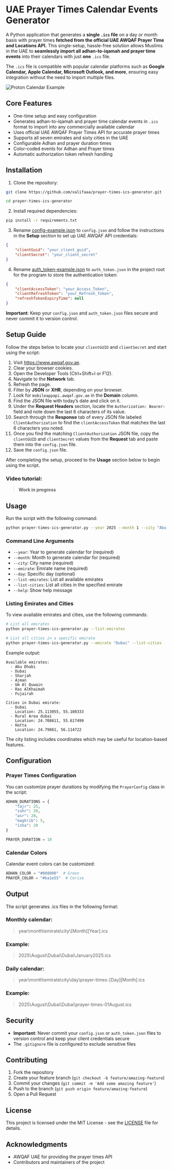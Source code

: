 # UAE Prayer Times Calendar Events Generator

A Python application that generates a **single `.ics` file** on a day or month basis with prayer times **fetched from the official UAE AWQAF Prayer Time and Locations API.** This single-setup, hassle-free solution allows Muslims in the UAE to **seamlessly import all adhan-to-iqamah and prayer time events** into their calendars with just **one** `.ics` file.

The `.ics` file is compatible with popular calendar platforms such as **Google Calendar, Apple Calendar, Microsoft Outlook, and more**, ensuring easy integration without the need to import multiple files.

![Proton Calendar Example](https://i.imgur.com/2kYTCyC.png)

## Core Features

- One-time setup and easy configuration
- Generates adhan-to-iqamah and prayer time calendar events in `.ics` format to import into any commercially available calendar
- Uses official UAE AWQAF Prayer Times API for accurate prayer times
- Supports all seven emirates and sixty cities in the UAE
- Configurable Adhan and prayer duration times
- Color-coded events for Adhan and Prayer times
- Automatic authorization token refresh handling

## Installation

1. Clone the repository:
```bash
git clone https://github.com/xalifaaa/prayer-times-ics-generator.git

cd prayer-times-ics-generator
```

2. Install required dependencies:
```bash
pip install -r requirements.txt
```

3. Rename [config-example.json](config-example.json) to `config.json` and follow the instructions in the **Setup** section to set up UAE AWQAF API credentials:
```json
{
    "clientGuid": "your_client_guid",
    "clientSecret": "your_client_secret"
}
```

4. Rename [auth_token-example.json](auth_token-example.json) to `auth_token.json` in the project root for the program to store the authentication token:
```json
{
    "clientAccessToken": "your_Access_Token",
    "clientRefreshToken": "your_Refresh_Token",
    "refreshTokenExpiryTime": null
}
```

**Important**: Keep your `config.json` and `auth_token.json` files secure and never commit it to version control.

## Setup Guide

Follow the steps below to locate your `clientGUID` and `clientSecret` and start using the script: 
1. Visit https://www.awqaf.gov.ae.
2. Clear your browser cookies.
3. Open the Developer Tools (Ctrl+Shift+I or F12).
4. Navigate to the **Network** tab.
5. Refresh the page.
6. Filter by **JSON** or **XHR**, depending on your browser.
7. Look for `mobileappapi.awqaf.gov.ae` in the **Domain** column.
8. Find the JSON file with today’s date and click on it.
9. Under the **Request Headers** section, locate the `Authorization: Bearer:` field and note down the last 6 characters of its value.
10. Search through the **Response** tab of every JSON file labeled `ClientAuthorization` to find the `clientAccessToken` that matches the last 6 characters you noted.
11. Once you find the matching `ClientAuthorization` JSON file, copy the `clientGUID` and `clientSecret` values from the **Request** tab and paste them into the `config.json` file.
12. Save the `config.json` file.

After completing the setup, proceed to the **Usage** section below to begin using the script.

### Video tutorial:

> **Work in progress**

## Usage

Run the script with the following command:
```bash
python prayer-times-ics-generator.py --year 2025 --month 1 --city "Abu Dhabi" --emirate "Abu Dhabi"
```

### Command Line Arguments

- `--year`: Year to generate calendar for (required)
- `--month`: Month to generate calendar for (required)
- `--city`: City name (required)
- `--emirate`: Emirate name (required)
- `--day`: Specific day (optional)
- `--list-emirates`: List all available emirates
- `--list-cities`: List all cities in the specified emirate
- `--help`: Show help message

### Listing Emirates and Cities

To view available emirates and cities, use the following commands:

```bash
# List all emirates
python prayer-times-ics-generator.py --list-emirates

# List all cities in a specific emirate
python prayer-times-ics-generator.py --emirate "Dubai" --list-cities
```

Example output:
```
Available emirates:
  - Abu Dhabi
  - Dubai
  - Sharjah
  - Ajman
  - Um Al Quwain
  - Ras AlKhaimah
  - Fujairah

Cities in Dubai emirate:
  - Dubai
    Location: 25.113055, 55.108333
  - Rural Area dubai
    Location: 24.708611, 55.617499
  - Hatta
    Location: 24.79861, 56.114722
```

The city listing includes coordinates which may be useful for location-based features.

## Configuration

### Prayer Times Configuration

You can customize prayer durations by modifying the `PrayerConfig` class in the script:

```python
ADHAN_DURATIONS = {
    "fajr": 25,
    "zuhr": 20,
    "asr": 20,
    "maghrib": 5,
    "isha": 20
}

PRAYER_DURATION = 10
```

### Calendar Colors

Calendar event colors can be customized:
```python
ADHAN_COLOR = "#008000"  # Green
PRAYER_COLOR = "#ba1e55"  # Cerise
```

## Output

The script generates .ics files in the following format:
### Monthly calendar: 
>year\\month\\emirate\\city\\[Month][Year].ics

### Example: 
>2025\August\Dubai\Dubai\January2025.ics


### Daily calendar: 
>year\\month\\emirate\\city\\day\\prayer-times-[Day][Month].ics

### Example: 
>2025\August\Dubai\Dubai\prayer-times-01August.ics

## Security

- **Important**: Never commit your `config.json` or `auth_token.json` files to version control and keep your client credentials secure
- The `.gitignore` file is configured to exclude sensitive files

## Contributing

1. Fork the repository
2. Create your feature branch (`git checkout -b feature/amazing-feature`)
3. Commit your changes (`git commit -m 'Add some amazing feature'`)
4. Push to the branch (`git push origin feature/amazing-feature`)
5. Open a Pull Request

## License

This project is licensed under the MIT License - see the [LICENSE](LICENSE) file for details.

## Acknowledgments

- AWQAF UAE for providing the prayer times API
- Contributors and maintainers of the project
